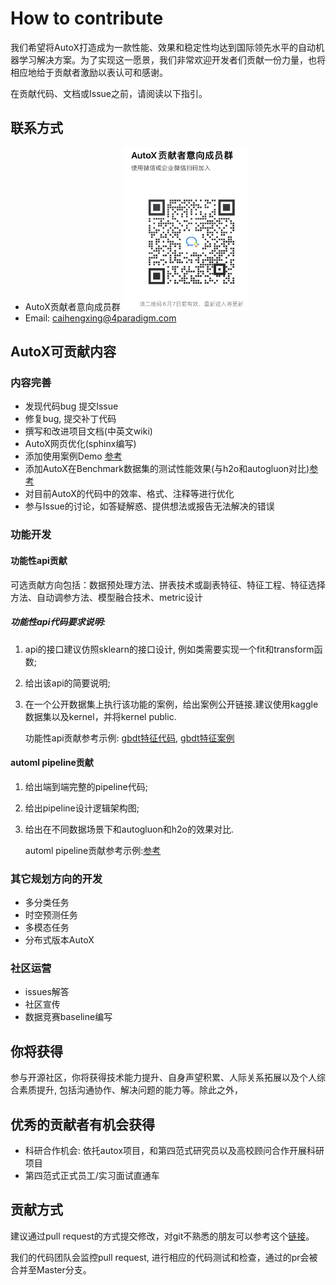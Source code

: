 # How to contribute

我们希望将AutoX打造成为一款性能、效果和稳定性均达到国际领先水平的自动机器学习解决方案。为了实现这一愿景，我们非常欢迎开发者们贡献一份力量，也将相应地给于贡献者激励以表认可和感谢。

在贡献代码、文档或Issue之前，请阅读以下指引。

## 联系方式

- AutoX贡献者意向成员群
  <img src="./img/developers_0607.jpeg" width = "200" height = "260" alt="wechat" align=center/>
- Email: caihengxing@4paradigm.com

## AutoX可贡献内容

### 内容完善

- 发现代码bug 提交Issue
- 修复bug, 提交补丁代码
- 撰写和改进项目文档(中英文wiki)
- AutoX网页优化(sphinx编写)
- 添加使用案例Demo [参考](https://github.com/4paradigm/AutoX/blob/master/demo/stumbleupon/kaggle_stumbleupon_autox.ipynb)
- 添加AutoX在Benchmark数据集的测试性能效果(与h2o和autogluon对比)[参考](https://github.com/4paradigm/AutoX/tree/master/demo/stumbleupon)
- 对目前AutoX的代码中的效率、格式、注释等进行优化
- 参与Issue的讨论，如答疑解惑、提供想法或报告无法解决的错误

### 功能开发

#### 功能性api贡献

可选贡献方向包括：数据预处理方法、拼表技术或副表特征、特征工程、特征选择方法、自动调参方法、模型融合技术、metric设计

##### 功能性api代码要求说明: 

1. api的接口建议仿照sklearn的接口设计, 例如类需要实现一个fit和transform函数;

2. 给出该api的简要说明;

3. 在一个公开数据集上执行该功能的案例，给出案例公开链接.建议使用kaggle数据集以及kernel，并将kernel public.

   功能性api贡献参考示例: [gbdt特征代码](https://github.com/4paradigm/AutoX/blob/master/autox/autox_competition/feature_engineer/fe_gbdt.py), [gbdt特征案例](https://www.kaggle.com/code/poteman/ubiquant-gbdt-features/notebook?scriptVersionId=88706805)

#### automl pipeline贡献

1. 给出端到端完整的pipeline代码;

2. 给出pipeline设计逻辑架构图;

3. 给出在不同数据场景下和autogluon和h2o的效果对比.

   automl pipeline贡献参考示例:[参考](https://github.com/4paradigm/AutoX/blob/master/autox/autox.py)

### 其它规划方向的开发

- 多分类任务
- 时空预测任务
- 多模态任务
- 分布式版本AutoX

### 社区运营

- issues解答
- 社区宣传
- 数据竞赛baseline编写

## 你将获得

参与开源社区，你将获得技术能力提升、自身声望积累、人际关系拓展以及个人综合素质提升, 包括沟通协作、解决问题的能力等。除此之外，

## 优秀的贡献者有机会获得

- 科研合作机会: 依托autox项目，和第四范式研究员以及高校顾问合作开展科研项目
- 第四范式正式员工/实习面试直通车

## 贡献方式

建议通过pull request的方式提交修改，对git不熟悉的朋友可以参考这个[链接](https://gitbeijing.com/fork_flow.html)。

我们的代码团队会监控pull request, 进行相应的代码测试和检查，通过的pr会被合并至Master分支。
